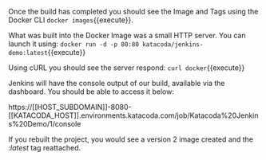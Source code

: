Once the build has completed you should see the Image and Tags using the Docker CLI `docker images`{{execute}}.

What was built into the Docker Image was a small HTTP server. You can launch it using:
`docker run -d -p 80:80 katacoda/jenkins-demo:latest`{{execute}}

Using cURL you should see the server respond:
`curl docker`{{execute}}

Jenkins will have the console output of our build, available via the dashboard. You should be able to access it below:

https://[[HOST_SUBDOMAIN]]-8080-[[KATACODA_HOST]].environments.katacoda.com/job/Katacoda%20Jenkins%20Demo/1/console

If you rebuilt the project, you would see a version 2 image created and the _:latest_ tag reattached.

